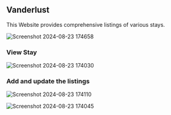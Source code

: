 ## Vanderlust

<p>This Website provides comprehensive listings of various stays.</p>

![Screenshot 2024-08-23 174658](https://github.com/user-attachments/assets/91dd2a98-0711-4354-8d68-680e6871c6bc)

<h3>View Stay</h3>

![Screenshot 2024-08-23 174030](https://github.com/user-attachments/assets/e7f1ecc5-3c12-4e1c-9609-1011c117ca94)

<h3>Add and update the listings</h3>

![Screenshot 2024-08-23 174110](https://github.com/user-attachments/assets/24af5cb1-1f33-484c-a696-a2295b813084)

![Screenshot 2024-08-23 174045](https://github.com/user-attachments/assets/5fc58e51-7950-477b-abfa-37e947906f07)
